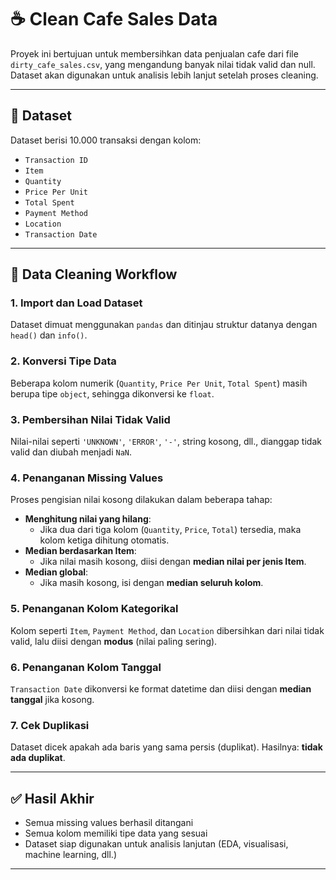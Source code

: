 # ☕ Clean Cafe Sales Data

Proyek ini bertujuan untuk membersihkan data penjualan cafe dari file `dirty_cafe_sales.csv`, yang mengandung banyak nilai tidak valid dan null. Dataset akan digunakan untuk analisis lebih lanjut setelah proses cleaning.

---

## 📂 Dataset

Dataset berisi 10.000 transaksi dengan kolom:

- `Transaction ID`
- `Item`
- `Quantity`
- `Price Per Unit`
- `Total Spent`
- `Payment Method`
- `Location`
- `Transaction Date`

---

## 🧼 Data Cleaning Workflow

### 1. Import dan Load Dataset
Dataset dimuat menggunakan `pandas` dan ditinjau struktur datanya dengan `head()` dan `info()`.

### 2. Konversi Tipe Data
Beberapa kolom numerik (`Quantity`, `Price Per Unit`, `Total Spent`) masih berupa tipe `object`, sehingga dikonversi ke `float`.

### 3. Pembersihan Nilai Tidak Valid
Nilai-nilai seperti `'UNKNOWN'`, `'ERROR'`, `'-'`, string kosong, dll., dianggap tidak valid dan diubah menjadi `NaN`.

### 4. Penanganan Missing Values
Proses pengisian nilai kosong dilakukan dalam beberapa tahap:
- **Menghitung nilai yang hilang**:  
  - Jika dua dari tiga kolom (`Quantity`, `Price`, `Total`) tersedia, maka kolom ketiga dihitung otomatis.
- **Median berdasarkan Item**:  
  - Jika nilai masih kosong, diisi dengan **median nilai per jenis Item**.
- **Median global**:  
  - Jika masih kosong, isi dengan **median seluruh kolom**.

### 5. Penanganan Kolom Kategorikal
Kolom seperti `Item`, `Payment Method`, dan `Location` dibersihkan dari nilai tidak valid, lalu diisi dengan **modus** (nilai paling sering).

### 6. Penanganan Kolom Tanggal
`Transaction Date` dikonversi ke format datetime dan diisi dengan **median tanggal** jika kosong.

### 7. Cek Duplikasi
Dataset dicek apakah ada baris yang sama persis (duplikat). Hasilnya: **tidak ada duplikat**.

---

## ✅ Hasil Akhir

- Semua missing values berhasil ditangani
- Semua kolom memiliki tipe data yang sesuai
- Dataset siap digunakan untuk analisis lanjutan (EDA, visualisasi, machine learning, dll.)

---
